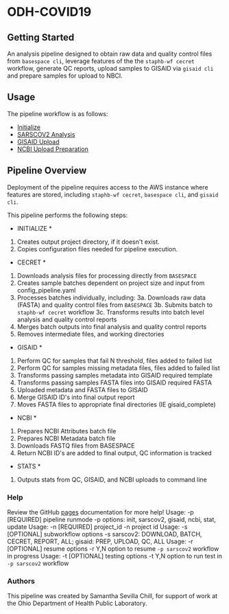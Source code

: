 # ODH-COVID19

## Getting Started
An analysis pipeline designed to obtain raw data and quality control files from `basespace cli`, leverage features of the the `staphb-wf cecret` workflow, generate QC reports,  upload samples to GISAID via `gisaid cli` and prepare samples for upload to NBCI.

## Usage
The pipeline workflow is as follows:
- [Initialize](https://odhl.github.io/SARS_CoV_2_Workflow/ODH-COVID19/getting-started/#initialization)
- [SARSCOV2 Analysis](https://odhl.github.io/SARS_CoV_2_Workflow/ODH-COVID19/analysis/)
- [GISAID Upload](https://odhl.github.io/SARS_CoV_2_Workflow/ODH-COVID19/gisaid/)
- [NCBI Upload Preparation](https://odhl.github.io/SARS_CoV_2_Workflow/ODH-COVID19/ncbi/)

## Pipeline Overview
Deployment of the pipeline requires access to the AWS instance where features are stored, including `staphb-wf cecret`, `basespace cli`, and `gisaid cli`. 

This pipeline performs the following steps:
* INITIALIZE *
1. Creates output project directory, if it doesn't exist.
2. Copies configuration files needed for pipeline execution.

* CECRET *
1. Downloads analysis files for processing directly from `BASESPACE`
2. Creates sample batches dependent on project size and input from config_pipeline.yaml
3. Processes batches individually, including:
3a. Downloads raw data (FASTA) and quality control files from `BASESPACE`
3b. Submits batch to `staphb-wf cecret` workflow
3c. Transforms results into batch level analysis and quality control reports
4. Merges batch outputs into final analysis and quality control reports
5. Removes intermediate files, and working directories

* GISAID *
1. Perform QC for samples that fail N threshold, files added to failed list
2. Perform QC for samples missing metadata files, files added to failed list
3. Transforms passing samples metadata into GISAID required template
4. Transforms passing samples FASTA files into GISAID required FASTA
5. Uploaded metadata and FASTA files to GISAID
6. Merge GISAID ID's into final output report
7. Moves FASTA files to appropriate final directories (IE gisaid_complete) 

* NCBI *
1. Prepares NCBI Attributes batch file
2. Prepares NCBI Metadata batch file
3. Downloads FASTQ files from BASESPACE
4. Return NCBI ID's are added to final output, QC information is tracked

* STATS * 
1. Outputs stats from QC, GISAID, and NCBI uploads to command line

### Help
Review the GitHub [pages](https://slsevilla.github.io/ODH-COVID19/ODH-COVID19/maintenance/) documentation for more help!
Usage:  -p [REQUIRED] pipeline runmode
        -p options: init, sarscov2, gisaid, ncbi, stat, update
Usage:  -n [REQUIRED] project_id
        -n project id
Usage:  -s [OPTIONAL] subworkflow options
        -s sarscov2: DOWNLOAD, BATCH, CECRET, REPORT, ALL; gisaid: PREP, UPLOAD, QC, ALL
Usage:  -r [OPTIONAL] resume options
        -r Y,N option to resume `-p sarscov2` workflow in progress
Usage:  -t [OPTIONAL] testing options
        -t Y,N option to run test in `-p sarscov2` workflow

### Authors
This pipeline was created by Samantha Sevilla Chill, for support of work at the Ohio Department of Health Public Laboratory.